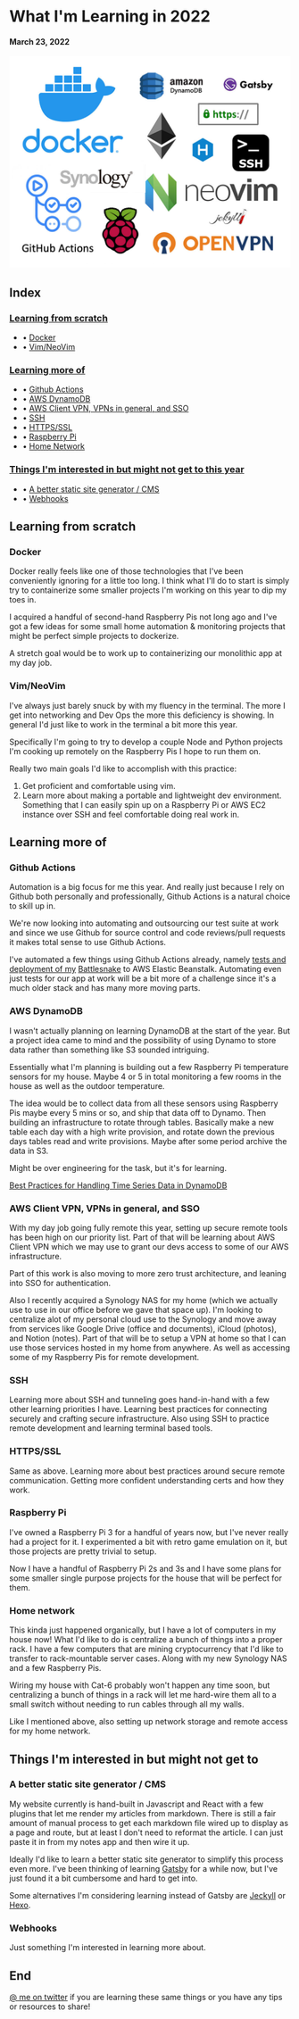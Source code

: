 # What I'm Learning in 2022
#### March 23, 2022
![Logo montage of all the technologies outlined in this article](./what-im-learning-in-2022.jpg)

## Index
### [Learning from scratch](#learning-from-scratch)

* • [Docker](#docker)
* • [Vim/NeoVim](#vimneovim)

### [Learning more of](#learning-more-of)

* • [Github Actions](#github-actions)
* • [AWS DynamoDB](#aws-dynamodb)
* • [AWS Client VPN, VPNs in general, and SSO](#aws-client-vpn-vpns-in-general-and-sso)
* • [SSH](#ssh)
* • [HTTPS/SSL](#httpsssl)
* • [Raspberry Pi](#raspberry-pi)
* • [Home Network](#home-network)

### [Things I'm interested in but might not get to this year](#things-im-interested-in-but-might-not-get-to-this-year)

* • [A better static site generator / CMS](#a-better-static-site-generator--cms)
* • [Webhooks](#webhooks)

## Learning from scratch

### Docker
Docker really feels like one of those technologies that I've been conveniently ignoring for a little too long. I think what I'll do to start is simply try to containerize some smaller projects I'm working on this year to dip my toes in.

I acquired a handful of second-hand Raspberry Pis not long ago and I've got a few ideas for some small home automation & monitoring projects that might be perfect simple projects to dockerize.

A stretch goal would be to work up to containerizing our monolithic app at my day job.

### Vim/NeoVim
I've always just barely snuck by with my fluency in the terminal. The more I get into networking and Dev Ops the more this deficiency is showing. In general I'd just like to work in the terminal a bit more this year.

Specifically I'm going to try to develop a couple Node and Python projects I'm cooking up remotely on the Raspberry Pis I hope to run them on.

Really two main goals I'd like to accomplish with this practice:
1. Get proficient and comfortable using vim.
2. Learn more about making a portable and lightweight dev environment. Something that I can easily spin up on a Raspberry Pi or AWS EC2 instance over SSH and feel comfortable doing real work in.

## Learning more of

### Github Actions
Automation is a big focus for me this year. And really just because I rely on Github both personally and professionally, Github Actions is a natural choice to skill up in.

We're now looking into automating and outsourcing our test suite at work and since we use Github for source control and code reviews/pull requests it makes total sense to use Github Actions.

I've automated a few things using Github Actions already, namely [tests and deployment of my](https://github.com/tyrelh/battlesnake-typescript-node) [Battlesnake](https://play.battlesnake.com/) to AWS Elastic Beanstalk. Automating even just tests for our app at work will be a bit more of a challenge since it's a much older stack and has many more moving parts.

### AWS DynamoDB
I wasn't actually planning on learning DynamoDB at the start of the year. But a project idea came to mind and the possibility of using Dynamo to store data rather than something like S3 sounded intriguing.

Essentially what I'm planning is building out a few Raspberry Pi temperature sensors for my house. Maybe 4 or 5 in total monitoring a few rooms in the house as well as the outdoor temperature.

The idea would be to collect data from all these sensors using Raspberry Pis maybe every 5 mins or so, and ship that data off to Dynamo. Then building an infrastructure to rotate through tables. Basically make a new table each day with a high write provision, and rotate down the previous days tables read and write provisions. Maybe after some period archive the data in S3.

Might be over engineering for the task, but it's for learning.

[Best Practices for Handling Time Series Data in DynamoDB](https://docs.aws.amazon.com/amazondynamodb/latest/developerguide/bp-time-series.html)

### AWS Client VPN, VPNs in general, and SSO
With my day job going fully remote this year, setting up secure remote tools has been high on our priority list. Part of that will be learning about AWS Client VPN which we may use to grant our devs access to some of our AWS infrastructure.

Part of this work is also moving to more zero trust architecture, and leaning into SSO for authentication.

Also I recently acquired a Synology NAS for my home (which we actually use to use in our office before we gave that space up). I'm looking to centralize alot of my personal cloud use to the Synology and move away from services like Google Drive (office and documents), iCloud (photos), and Notion (notes). Part of that will be to setup a VPN at home so that I can use those services hosted in my home from anywhere. As well as accessing some of my Raspberry Pis for remote development.

### SSH
Learning more about SSH and tunneling goes hand-in-hand with a few other learning priorities I have. Learning best practices for connecting securely and crafting secure infrastructure. Also using SSH to practice remote development and learning terminal based tools.

### HTTPS/SSL
Same as above. Learning more about best practices around secure remote communication. Getting more confident understanding certs and how they work.

### Raspberry Pi
I've owned a Raspberry Pi 3 for a handful of years now, but I've never really had a project for it. I experimented a bit with retro game emulation on it, but those projects are pretty trivial to setup.

Now I have a handful of Raspberry Pi 2s and 3s and I have some plans for some smaller single purpose projects for the house that will be perfect for them.

### Home network
This kinda just happened organically, but I have a lot of computers in my house now! What I'd like to do is centralize a bunch of things into a proper rack. I have a few computers that are mining cryptocurrency that I'd like to transfer to rack-mountable server cases. Along with my new Synology NAS and a few Raspberry Pis.

Wiring my house with Cat-6 probably won't happen any time soon, but centralizing a bunch of things in a rack will let me hard-wire them all to a small switch without needing to run cables through all my walls.

Like I mentioned above, also setting up network storage and remote access for my home network.

## Things I'm interested in but might not get to

### A better static site generator / CMS
My website currently is hand-built in Javascript and React with a few plugins that let me render my articles from markdown. There is still a fair amount of manual process to get each markdown file wired up to display as a page and route, but at least I don't need to reformat the article. I can just paste it in from my notes app and then wire it up.

Ideally I'd like to learn a better static site generator to simplify this process even more. I've been thinking of learning [Gatsby](https://www.gatsbyjs.com/) for a while now, but I've just found it a bit cumbersome and hard to get into.

Some alternatives I'm considering learning instead of Gatsby are [Jeckyll](https://jekyllrb.com/) or [Hexo](https://hexo.io/).

### Webhooks
Just something I'm interested in learning more about.

## End

[@ me on twitter](https://twitter.com/tyrelhiebert) if you are learning these same things or you have any tips or resources to share!